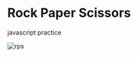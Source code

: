 # Rock Paper Scissors
javascript practice

![rps](https://user-images.githubusercontent.com/25889133/52104125-cfecb300-259d-11e9-8236-8cc44b3d6f60.png)
